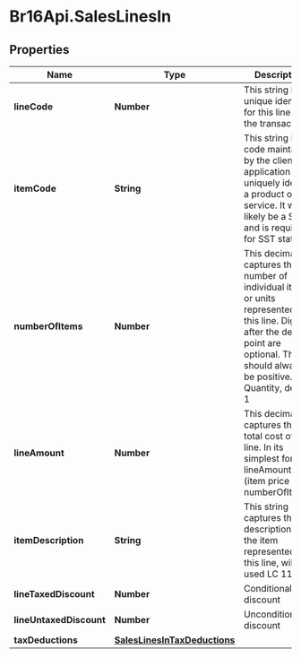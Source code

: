 # Br16Api.SalesLinesIn

## Properties
Name | Type | Description | Notes
------------ | ------------- | ------------- | -------------
**lineCode** | **Number** | This string is a unique identifier for this line in the transaction | [optional] 
**itemCode** | **String** | This string is a code maintained by the client application to uniquely identify a product or service. It will likely be a SKU and is required for SST states. | 
**numberOfItems** | **Number** | This decimal captures the number of individual items or units represented by this line. Digits after the decimal point are optional. This should always be positive. Quantity, default 1 | [optional] [default to 1.0]
**lineAmount** | **Number** | This decimal captures the total cost of this line. In its simplest form lineAmount &#x3D; (item price * numberOfItems). | [optional] 
**itemDescription** | **String** | This string captures the description of the item represented by this line, will be used LC 116 | [optional] 
**lineTaxedDiscount** | **Number** | Conditional discount | [optional] 
**lineUntaxedDiscount** | **Number** | Unconditional discount | [optional] 
**taxDeductions** | [**SalesLinesInTaxDeductions**](SalesLinesInTaxDeductions.md) |  | [optional] 


